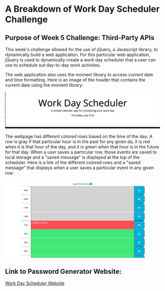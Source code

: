 # A Breakdown of Work Day Scheduler Challenge

## Purpose of Week 5 Challenge: Third-Party APIs
This week's challenge allowed for the  use of jQuery, a Javascript library, to dynamically build a web application. For this particular web application, jQuery is used to dynamically create a work day scheduler that a user can use to schedule out day-to-day work activities. 

The web application also uses the moment library to access current date and time formatting. Here is an image of the header that contains the current date using the moment library: 

![Screenshot of deployed header of Work Day Scheduler](./Assets/images/header.png)

The webpage has different colored rows based on the time of the day: A row is gray if that particular hour is in the past for any given da, it is red when it is that hour of the day, and it is green when that hour is in the future for that day. When a user saves a particular row, those events are saved to local storage and a "saved message" is displayed at the top of the scheduler. 
Here is a link of the different colored rows and a "saved message" that displays when a user saves a particular event in any given row:

![Screenshot of deployed schedule of Work Day Scheduler](./Assets/images/saved.png)

## Link to Password Generator Website: 
[Work Day Scheduler Website](https://savannahfausto.github.io/Work_Day_Scheduler/)
